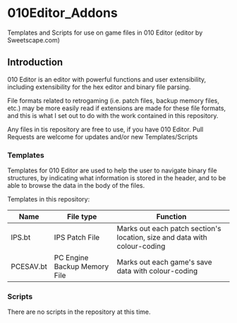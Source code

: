 # 010Editor_Addons

Templates and Scripts for use on game files in 010 Editor (editor by Sweetscape.com)

## Introduction

010 Editor is an editor with powerful functions and user extensibility, including
extensibility for the hex editor and binary file parsing.

File formats related to retrogaming (i.e. patch files, backup memory files, etc.) may
be more easily read if extensions are made for these file formats, and this is what I
set out to do with the work contained in this repository.

Any files in tis repository are free to use, if you have 010 Editor.
Pull Requests are welcome for updates and/or new Templates/Scripts


### Templates

Templates for 010 Editor are used to help the user to navigate binary file structures,
by indicating what information is stored in the header, and to be able to browse the
data in the body of the files.

Templates in this repository:

| Name | File type | Function |
|------|-----------|----------|
| IPS.bt | IPS Patch File | Marks out each patch section's location, size and data with colour-coding |
| PCESAV.bt | PC Engine Backup Memory File | Marks out each game's save data with colour-coding |


### Scripts

There are no scripts in the repository at this time.
